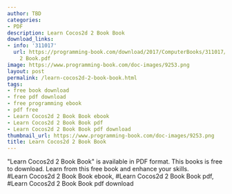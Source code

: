 ```yaml
---
author: TBD
categories:
- PDF
description: Learn Cocos2d 2 Book Book
download_links:
- info: '311017'
  url: https://programming-book.com/download/2017/ComputerBooks/311017/Learn Cocos2d
    2 Book.pdf
image: https://www.programming-book.com/doc-images/9253.png
layout: post
permalink: /learn-cocos2d-2-book-book.html
tags:
- free book download
- free pdf download
- free programming ebook
- pdf free
- Learn Cocos2d 2 Book Book ebook
- Learn Cocos2d 2 Book Book pdf
- Learn Cocos2d 2 Book Book pdf download
thumbnail_url: https://www.programming-book.com/doc-images/9253.png
title: Learn Cocos2d 2 Book Book
---
```


 
<div class="item-desc text-justify">
  "Learn Cocos2d 2 Book Book" is available in PDF format. This books is free to download. Learn from this free book and enhance your skills.
  <br>
  #Learn Cocos2d 2 Book Book ebook, #Learn Cocos2d 2 Book Book pdf, #Learn Cocos2d 2 Book Book pdf download
</div>